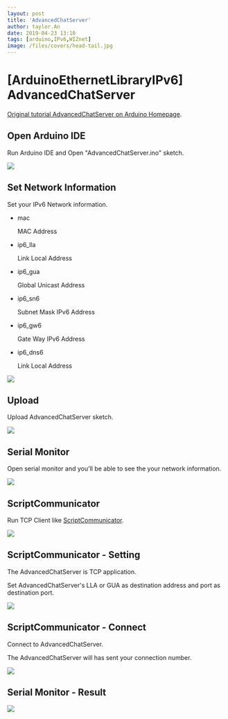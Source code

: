 ```yaml
---
layout: post
title: 'AdvancedChatServer'
author: taylor.An
date: 2019-04-23 13:10
tags: [arduino,IPv6,WIZnet]
image: /files/covers/head-tail.jpg
---
```


<a id="forkme" href="https://github.com/Wiznet/Ethernet/tree/IPv6"></a>

# [ArduinoEthernetLibraryIPv6] AdvancedChatServer

[Original tutorial AdvancedChatServer on Arduino Homepage](https://www.arduino.cc/en/Tutorial/AdvancedChatServer).

## Open Arduino IDE

Run Arduino IDE and Open "AdvancedChatServer.ino" sketch.

![](https://github.com/Wiznet/Ethernet/wiki/Jpg/IPv6/AdvancedChatServer/1-IDE-Open.JPG)

## Set Network Information

Set your IPv6 Network information.

* mac

    MAC Address

* ip6_lla

    Link Local Address

* ip6_gua

    Global Unicast Address

* ip6_sn6

    Subnet Mask IPv6 Address
    
* ip6_gw6

    Gate Way IPv6 Address
    
* ip6_dns6

    Link Local Address
    
![](https://github.com/Wiznet/Ethernet/wiki/Jpg/IPv6/AdvancedChatServer/2-IDE-SetNetworkInformation.JPG)

## Upload

Upload AdvancedChatServer sketch.

![](https://github.com/Wiznet/Ethernet/wiki/Jpg/IPv6/AdvancedChatServer/3-IDE-Upload.JPG)

## Serial Monitor

Open serial monitor and you'll be able to see the your network information.

![](https://github.com/Wiznet/Ethernet/wiki/Jpg/IPv6/AdvancedChatServer/4-Serial%20Monitor.JPG)

## ScriptCommunicator

Run TCP Client like [ScriptCommunicator](https://sourceforge.net/projects/scriptcommunicator/).

![](https://github.com/Wiznet/Ethernet/wiki/Jpg/IPv6/AdvancedChatServer/5-ScriptCommunicator-Empty.JPG)

## ScriptCommunicator - Setting

The AdvancedChatServer is TCP application.

Set AdvancedChatServer's LLA or GUA as destination address and port as destination port.

![](https://github.com/Wiznet/Ethernet/wiki/Jpg/IPv6/AdvancedChatServer/6-ScriptCommunicator-Settings.JPG)

## ScriptCommunicator - Connect

Connect to AdvancedChatServer.

The AdvancedChatServer will has sent your connection number.

![](https://github.com/Wiznet/Ethernet/wiki/Jpg/IPv6/AdvancedChatServer/7-ScriptCommunicator-Connect.JPG)

## Serial Monitor - Result

![](https://github.com/Wiznet/Ethernet/wiki/Jpg/IPv6/AdvancedChatServer/8-Serial%20Monitor.JPG)

    